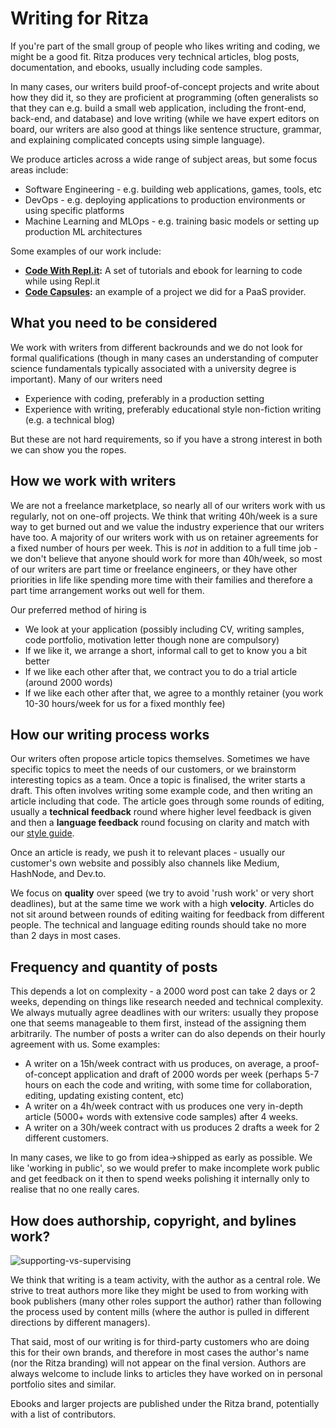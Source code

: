 # Writing for Ritza

If you're part of the small group of people who likes writing and coding, we might be a good fit. Ritza produces very technical articles, blog posts, documentation, 
and ebooks, usually including code samples.

In many cases, our writers build proof-of-concept projects and write about how they did it, so they are proficient at programming (often generalists so that they 
can e.g. build a small web application, including the front-end, back-end, and database) and love writing (while we have expert editors on board, our writers 
are also good at things like sentence structure, grammar, and explaining complicated concepts using simple language). 

We produce articles across a wide range of subject areas, but some focus areas include:

* Software Engineering - e.g. building web applications, games, tools, etc
* DevOps - e.g. deploying applications to production environments or using specific platforms
* Machine Learning and MLOps - e.g. training basic models or setting up production ML architectures

Some examples of our work include:

* **[Code With Repl.it](https://codewithrepl.it):** A set of tutorials and ebook for learning to code while using Repl.it
* **[Code Capsules](https://codecapsules.io/docs/hosting-a-front-end-building-and-deploying-your-portfolio-to-code-capsules/):** an example of a project we did for a PaaS provider.

## What you need to be considered

We work with writers from different backrounds and we do not look for formal qualifications (though in many cases an understanding of computer science fundamentals 
typically associated with a university degree is important). Many of our writers need

* Experience with coding, preferably in a production setting
* Experience with writing, preferably educational style non-fiction writing (e.g. a technical blog)

But these are not hard requirements, so if you have a strong interest in both we can show you the ropes.

## How we work with writers

We are not a freelance marketplace, so nearly all of our writers work with us regularly, not on one-off projects. We think that writing 40h/week is a sure way to get burned out and we value the industry experience that our writers have too. A majority of our writers work with us on retainer agreements for a fixed number of hours per week. This is *not* in addition to a full time job - we don't believe that anyone should work for more than 40h/week, so most of our writers are part time or freelance engineers, or they have other priorities in life like spending more time with their families and therefore a part time arrangement works out well for them. 

Our preferred method of hiring is 

* We look at your application (possibly including CV, writing samples, code portfolio, motivation letter though none are compulsory)
* If we like it, we arrange a short, informal call to get to know you a bit better
* If we like each other after that, we contract you to do a trial article (around 2000 words)
* If we like each other after that, we agree to a monthly retainer (you work 10-30 hours/week for us for a fixed monthly fee)

## How our writing process works

Our writers often propose article topics themselves. Sometimes we have specific topics to meet the needs of our customers, or we brainstorm interesting topics 
as a team. Once a topic is finalised, the writer starts a draft. This often involves writing some example code, and then writing an article including that code. 
The article goes through some rounds of editing, usually a **technical feedback** round where higher level feedback is given and then a **language feedback** round 
focusing on clarity and match with our [style guide](https://github.com/ritza-co/handbook/blob/main/ritza-style-guide.md).

Once an article is ready, we push it to relevant places - usually our customer's own website and possibly also channels like Medium, HashNode, and Dev.to.

We focus on **quality** over speed (we try to avoid 'rush work' or very short deadlines), but at the same time we work with a high **velocity**. Articles do not 
sit around between rounds of editing waiting for feedback from different people. The technical and language editing rounds should take no more than 2 days in most 
cases.

## Frequency and quantity of posts

This depends a lot on complexity - a 2000 word post can take 2 days or 2 weeks, depending on things like research needed and technical complexity. We always 
mutually agree deadlines with our writers: usually they propose one that seems manageable to them first, instead of the assigning them arbitrarily. The number of posts a writer can do also depends on their hourly agreement with us. Some examples:

* A writer on a 15h/week contract with us produces, on average, a proof-of-concept application and draft of 2000 words per week (perhaps 5-7 hours on each the code and writing, with some time for collaboration, editing, updating existing content, etc)
* A writer on a 4h/week contract with us produces one very in-depth article (5000+ words with extensive code samples) after 4 weeks.
* A writer on a 30h/week contract with us produces 2 drafts a week for 2 different customers.

In many cases, we like to go from idea->shipped as early as possible. We like 'working in public', so we would prefer to make incomplete work public and get feedback on it then to spend weeks polishing it internally only to realise that no one really cares.

## How does authorship, copyright, and bylines work?

![supporting-vs-supervising](https://cln.sh/YhUk2g+)

We think that writing is a team activity, with the author as a central role. We strive to treat authors more like they might be used to from working with book 
publishers (many other roles support the author) rather than following the process used by content mills (where the author is pulled in different directions by 
different managers). 

That said, most of our writing is for third-party customers who are doing this for their own brands, and therefore in most cases the author's name 
(nor the Ritza branding) will not appear on the final version. Authors are always welcome to include links to articles they have worked on in personal 
portfolio sites and similar.

Ebooks and larger projects are published under the Ritza brand, potentially with a list of contributors.
